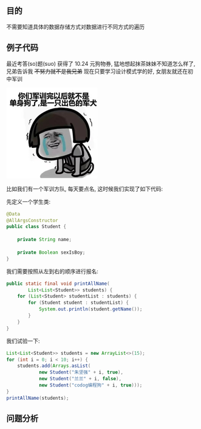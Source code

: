 ## 目的

不需要知道具体的数据存储方式对数据进行不同方式的遍历

## 例子代码

最近考答\(so\)题\(suo\) 获得了 10.24 元狗物券, 猛地想起抹茶妹妹不知道怎么样了, 兄弟告诉我 ~~不努力就不是我兄弟~~ 现在只要学习设计模式学的好, 女朋友就还在初中军训

![](/assets/2019110100.png)

比如我们有一个军训方队, 每天要点名, 这时候我们实现了如下代码:

先定义一个学生类:

```java
@Data
@AllArgsConstructor
public class Student {

    private String name;

    private Boolean sexIsBoy;
}
```

我们需要按照从左到右的顺序进行报名:

```java
public static final void printAllName(
        List<List<Student>> students) {
    for (List<Student> studentList : students) {
        for (Student student : studentList) {
            System.out.println(student.getName());
        }
    }
}
```

我们试验一下:

```java
List<List<Student>> students = new ArrayList<>(15);
for (int i = 0; i < 10; i++) {
    students.add(Arrays.asList(
            new Student("朱坚强" + i, true),
            new Student("兰兰" + i, false),
            new Student("codog编程狗" + i, true)));
}
printAllName(students);
```

## 问题分析





